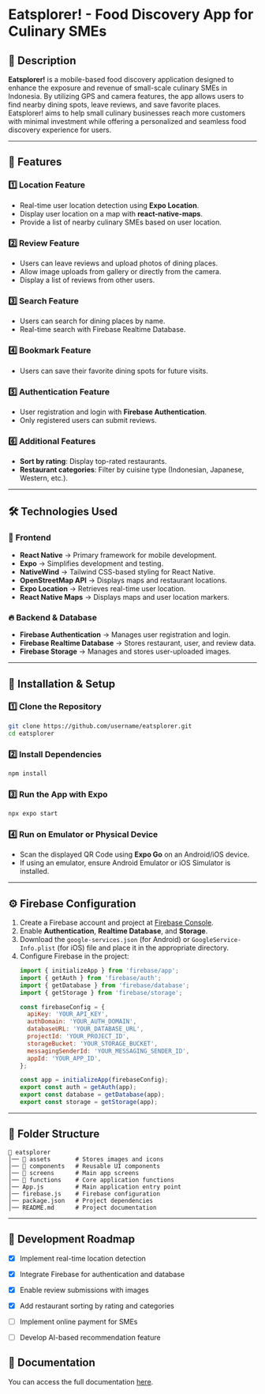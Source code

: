 
# Eatsplorer! - Food Discovery App for Culinary SMEs

## 📌 Description
**Eatsplorer!** is a mobile-based food discovery application designed to enhance the exposure and revenue of small-scale culinary SMEs in Indonesia. By utilizing GPS and camera features, the app allows users to find nearby dining spots, leave reviews, and save favorite places. Eatsplorer! aims to help small culinary businesses reach more customers with minimal investment while offering a personalized and seamless food discovery experience for users.

---

## 🎯 Features

### 1️⃣ **Location Feature**
- Real-time user location detection using **Expo Location**.
- Display user location on a map with **react-native-maps**.
- Provide a list of nearby culinary SMEs based on user location.

### 2️⃣ **Review Feature**
- Users can leave reviews and upload photos of dining places.
- Allow image uploads from gallery or directly from the camera.
- Display a list of reviews from other users.

### 3️⃣ **Search Feature**
- Users can search for dining places by name.
- Real-time search with Firebase Realtime Database.

### 4️⃣ **Bookmark Feature**
- Users can save their favorite dining spots for future visits.

### 5️⃣ **Authentication Feature**
- User registration and login with **Firebase Authentication**.
- Only registered users can submit reviews.

### 6️⃣ **Additional Features**
- **Sort by rating**: Display top-rated restaurants.
- **Restaurant categories**: Filter by cuisine type (Indonesian, Japanese, Western, etc.).

---

## 🛠️ Technologies Used

### 📌 **Frontend**
- **React Native** → Primary framework for mobile development.
- **Expo** → Simplifies development and testing.
- **NativeWind** → Tailwind CSS-based styling for React Native.
- **OpenStreetMap API** → Displays maps and restaurant locations.
- **Expo Location** → Retrieves real-time user location.
- **React Native Maps** → Displays maps and user location markers.

### 🔥 **Backend & Database**
- **Firebase Authentication** → Manages user registration and login.
- **Firebase Realtime Database** → Stores restaurant, user, and review data.
- **Firebase Storage** → Manages and stores user-uploaded images.

---

## 🚀 Installation & Setup

### 1️⃣ **Clone the Repository**
```sh
git clone https://github.com/username/eatsplorer.git
cd eatsplorer
```

### 2️⃣ **Install Dependencies**
```sh
npm install
```

### 3️⃣ **Run the App with Expo**
```sh
npx expo start
```

### 4️⃣ **Run on Emulator or Physical Device**
- Scan the displayed QR Code using **Expo Go** on an Android/iOS device.
- If using an emulator, ensure Android Emulator or iOS Simulator is installed.

---

## ⚙️ Firebase Configuration

1. Create a Firebase account and project at [Firebase Console](https://console.firebase.google.com/).
2. Enable **Authentication**, **Realtime Database**, and **Storage**.
3. Download the `google-services.json` (for Android) or `GoogleService-Info.plist` (for iOS) file and place it in the appropriate directory.
4. Configure Firebase in the project:
   ```js
   import { initializeApp } from 'firebase/app';
   import { getAuth } from 'firebase/auth';
   import { getDatabase } from 'firebase/database';
   import { getStorage } from 'firebase/storage';

   const firebaseConfig = {
     apiKey: 'YOUR_API_KEY',
     authDomain: 'YOUR_AUTH_DOMAIN',
     databaseURL: 'YOUR_DATABASE_URL',
     projectId: 'YOUR_PROJECT_ID',
     storageBucket: 'YOUR_STORAGE_BUCKET',
     messagingSenderId: 'YOUR_MESSAGING_SENDER_ID',
     appId: 'YOUR_APP_ID',
   };

   const app = initializeApp(firebaseConfig);
   export const auth = getAuth(app);
   export const database = getDatabase(app);
   export const storage = getStorage(app);
   ```

---

## 📌 Folder Structure
```
📂 eatsplorer
│── 📂 assets       # Stores images and icons
│── 📂 components   # Reusable UI components
│── 📂 screens      # Main app screens
│── 📂 functions    # Core application functions
│── App.js         # Main application entry point
│── firebase.js    # Firebase configuration
│── package.json   # Project dependencies
│── README.md      # Project documentation
```

---

## 📌 Development Roadmap
- [x] Implement real-time location detection
- [x] Integrate Firebase for authentication and database
- [x] Enable review submissions with images
- [x] Add restaurant sorting by rating and categories
- [ ] Implement online payment for SMEs
- [ ] Develop AI-based recommendation feature


## 📄 Documentation  

You can access the full documentation [here](https://docs.google.com/document/d/1-1hM5sfAQO6UU-FmhlV7bBjy6ntUQuxwMxL_tZV1NRk/edit?usp=sharing).  
